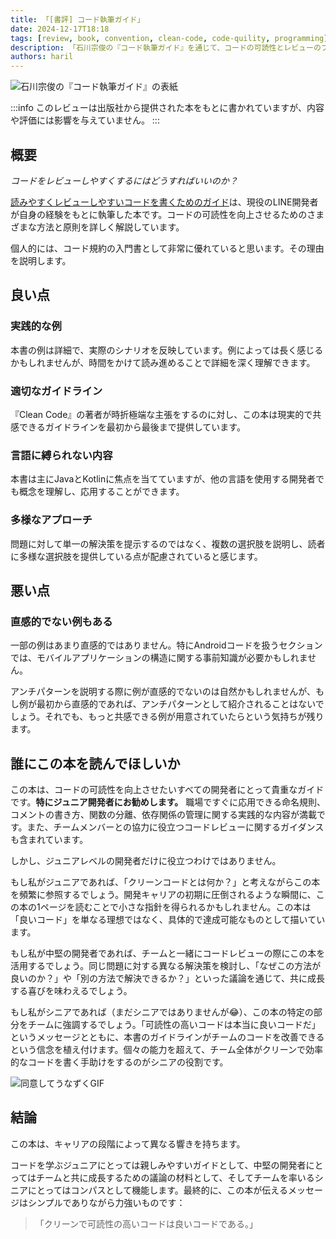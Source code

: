 ```yaml
---
title: 「[書評] コード執筆ガイド」
date: 2024-12-17T18:18
tags: [review, book, convention, clean-code, code-quility, programming]
description: 「石川宗俊の『コード執筆ガイド』を通じて、コードの可読性とレビューのプロセスを改善する方法を発見しましょう。」
authors: haril
---
```


![石川宗俊の『コード執筆ガイド』の表紙](https://i.imgur.com/5ZT6cTX.png)

:::info
このレビューは出版社から提供された本をもとに書かれていますが、内容や評価には影響を与えていません。
:::

## 概要

_コードをレビューしやすくするにはどうすればいいのか？_

[読みやすくレビューしやすいコードを書くためのガイド](https://www.yes24.com/product/goods/125977771)は、現役のLINE開発者が自身の経験をもとに執筆した本です。コードの可読性を向上させるためのさまざまな方法と原則を詳しく解説しています。

個人的には、コード規約の入門書として非常に優れていると思います。その理由を説明します。

<!-- truncate -->

## 良い点

### 実践的な例

本書の例は詳細で、実際のシナリオを反映しています。例によっては長く感じるかもしれませんが、時間をかけて読み進めることで詳細を深く理解できます。

### 適切なガイドライン

『Clean Code』の著者が時折極端な主張をするのに対し、この本は現実的で共感できるガイドラインを最初から最後まで提供しています。

### 言語に縛られない内容

本書は主にJavaとKotlinに焦点を当てていますが、他の言語を使用する開発者でも概念を理解し、応用することができます。

### 多様なアプローチ

問題に対して単一の解決策を提示するのではなく、複数の選択肢を説明し、読者に多様な選択肢を提供している点が配慮されていると感じます。

## 悪い点

### 直感的でない例もある

一部の例はあまり直感的ではありません。特にAndroidコードを扱うセクションでは、モバイルアプリケーションの構造に関する事前知識が必要かもしれません。

アンチパターンを説明する際に例が直感的でないのは自然かもしれませんが、もし例が最初から直感的であれば、アンチパターンとして紹介されることはないでしょう。それでも、もっと共感できる例が用意されていたらという気持ちが残ります。

## 誰にこの本を読んでほしいか

この本は、コードの可読性を向上させたいすべての開発者にとって貴重なガイドです。**特にジュニア開発者にお勧めします。** 職場ですぐに応用できる命名規則、コメントの書き方、関数の分離、依存関係の管理に関する実践的な内容が満載です。また、チームメンバーとの協力に役立つコードレビューに関するガイダンスも含まれています。

しかし、ジュニアレベルの開発者だけに役立つわけではありません。

もし私がジュニアであれば、「クリーンコードとは何か？」と考えながらこの本を頻繁に参照するでしょう。開発キャリアの初期に圧倒されるような瞬間に、この本の1ページを読むことで小さな指針を得られるかもしれません。この本は「良いコード」を単なる理想ではなく、具体的で達成可能なものとして描いています。

もし私が中堅の開発者であれば、チームと一緒にコードレビューの際にこの本を活用するでしょう。同じ問題に対する異なる解決策を検討し、「なぜこの方法が良いのか？」や「別の方法で解決できるか？」といった議論を通じて、共に成長する喜びを味わえるでしょう。

もし私がシニアであれば（まだシニアではありませんが😂）、この本の特定の部分をチームに強調するでしょう。「可読性の高いコードは本当に良いコードだ」というメッセージとともに、本書のガイドラインがチームのコードを改善できるという信念を植え付けます。個々の能力を超えて、チーム全体がクリーンで効率的なコードを書く手助けをするのがシニアの役割です。

![同意してうなずくGIF](https://blog.kakaocdn.net/dn/cWahxu/btq7Y7E2rO1/Zd15hijI94hqLLQdzvakrk/img.gif)

## 結論

この本は、キャリアの段階によって異なる響きを持ちます。

コードを学ぶジュニアにとっては親しみやすいガイドとして、中堅の開発者にとってはチームと共に成長するための議論の材料として、そしてチームを率いるシニアにとってはコンパスとして機能します。最終的に、この本が伝えるメッセージはシンプルでありながら力強いものです：

> 「クリーンで可読性の高いコードは良いコードである。」

